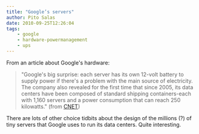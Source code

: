 ```yaml
---
title: "Google’s servers"
author: Pito Salas
date: 2010-09-25T12:26:04
tags:
    - google
    - hardware-powermanagement
    - ups
---
```




From an article about Google's hardware:

> "Google's big surprise: each server has its own 12-volt battery to supply
> power if there's a problem with the main source of electricity. The company
> also revealed for the first time that since 2005, its data centers have been
> composed of standard shipping containers-each with 1,160 servers and a power
> consumption that can reach 250 kilowatts." (from
> [CNET](<http://news.cnet.com/8301-1001_3-10209580-92.html#ixzz10XkZTfvG>
> "CNET"))

There are lots of other choice tidbits about the design of the millions (?) of
tiny servers that Google uses to run its data centers. Quite interesting.


